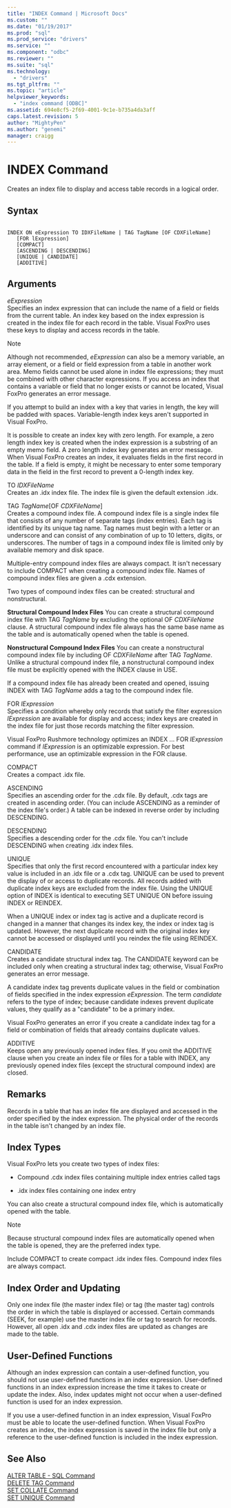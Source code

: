 ```yaml
---
title: "INDEX Command | Microsoft Docs"
ms.custom: ""
ms.date: "01/19/2017"
ms.prod: "sql"
ms.prod_service: "drivers"
ms.service: ""
ms.component: "odbc"
ms.reviewer: ""
ms.suite: "sql"
ms.technology: 
  - "drivers"
ms.tgt_pltfrm: ""
ms.topic: "article"
helpviewer_keywords: 
  - "index command [ODBC]"
ms.assetid: 694e8cf5-2f69-4001-9c1e-b735a4da3aff
caps.latest.revision: 5
author: "MightyPen"
ms.author: "genemi"
manager: craigg
---
```

# INDEX Command
Creates an index file to display and access table records in a logical order.  
  
## Syntax  
  
```  
  
INDEX ON eExpression TO IDXFileName | TAG TagName [OF CDXFileName]  
   [FOR lExpression]  
   [COMPACT]  
   [ASCENDING | DESCENDING]  
   [UNIQUE | CANDIDATE]  
   [ADDITIVE]  
```  
  
## Arguments  
 *eExpression*  
 Specifies an index expression that can include the name of a field or fields from the current table. An index key based on the index expression is created in the index file for each record in the table. Visual FoxPro uses these keys to display and access records in the table.  
  
> [!NOTE]  
>  Although not recommended, *eExpression* can also be a memory variable, an array element, or a field or field expression from a table in another work area. Memo fields cannot be used alone in index file expressions; they must be combined with other character expressions. If you access an index that contains a variable or field that no longer exists or cannot be located, Visual FoxPro generates an error message.  
  
 If you attempt to build an index with a key that varies in length, the key will be padded with spaces. Variable-length index keys aren't supported in Visual FoxPro.  
  
 It is possible to create an index key with zero length. For example, a zero length index key is created when the index expression is a substring of an empty memo field. A zero length index key generates an error message. When Visual FoxPro creates an index, it evaluates fields in the first record in the table. If a field is empty, it might be necessary to enter some temporary data in the field in the first record to prevent a 0-length index key.  
  
 TO *IDXFileName*  
 Creates an .idx index file. The index file is given the default extension .idx.  
  
 TAG *TagName*[OF *CDXFileName*]  
 Creates a compound index file. A compound index file is a single index file that consists of any number of separate tags (index entries). Each tag is identified by its unique tag name. Tag names must begin with a letter or an underscore and can consist of any combination of up to 10 letters, digits, or underscores. The number of tags in a compound index file is limited only by available memory and disk space.  
  
 Multiple-entry compound index files are always compact. It isn't necessary to include COMPACT when creating a compound index file. Names of compound index files are given a .cdx extension.  
  
 Two types of compound index files can be created: structural and nonstructural.  
  
 **Structural Compound Index Files** You can create a structural compound index file with TAG *TagName* by excluding the optional OF *CDXFileName* clause. A structural compound index file always has the same base name as the table and is automatically opened when the table is opened.  
  
 **Nonstructural Compound Index Files** You can create a nonstructural compound index file by including OF *CDXFileName* after TAG *TagName*. Unlike a structural compound index file, a nonstructural compound index file must be explicitly opened with the INDEX clause in USE.  
  
 If a compound index file has already been created and opened, issuing INDEX with TAG *TagName* adds a tag to the compound index file.  
  
 FOR *lExpression*  
 Specifies a condition whereby only records that satisfy the filter expression *lExpression* are available for display and access; index keys are created in the index file for just those records matching the filter expression.  
  
 Visual FoxPro Rushmore technology optimizes an INDEX ... FOR *lExpression* command if *lExpression* is an optimizable expression. For best performance, use an optimizable expression in the FOR clause.  
  
 COMPACT  
 Creates a compact .idx file.  
  
 ASCENDING  
 Specifies an ascending order for the .cdx file. By default, .cdx tags are created in ascending order. (You can include ASCENDING as a reminder of the index file's order.) A table can be indexed in reverse order by including DESCENDING.  
  
 DESCENDING  
 Specifies a descending order for the .cdx file. You can't include DESCENDING when creating .idx index files.  
  
 UNIQUE  
 Specifies that only the first record encountered with a particular index key value is included in an .idx file or a .cdx tag. UNIQUE can be used to prevent the display of or access to duplicate records. All records added with duplicate index keys are excluded from the index file. Using the UNIQUE option of INDEX is identical to executing SET UNIQUE ON before issuing INDEX or REINDEX.  
  
 When a UNIQUE index or index tag is active and a duplicate record is changed in a manner that changes its index key, the index or index tag is updated. However, the next duplicate record with the original index key cannot be accessed or displayed until you reindex the file using REINDEX.  
  
 CANDIDATE  
 Creates a candidate structural index tag. The CANDIDATE keyword can be included only when creating a structural index tag; otherwise, Visual FoxPro generates an error message.  
  
 A candidate index tag prevents duplicate values in the field or combination of fields specified in the index expression *eExpression*. The term *candidate* refers to the type of index; because candidate indexes prevent duplicate values, they qualify as a "candidate" to be a primary index.  
  
 Visual FoxPro generates an error if you create a candidate index tag for a field or combination of fields that already contains duplicate values.  
  
 ADDITIVE  
 Keeps open any previously opened index files. If you omit the ADDITIVE clause when you create an index file or files for a table with INDEX, any previously opened index files (except the structural compound index) are closed.  
  
## Remarks  
 Records in a table that has an index file are displayed and accessed in the order specified by the index expression. The physical order of the records in the table isn't changed by an index file.  
  
## Index Types  
 Visual FoxPro lets you create two types of index files:  
  
-   Compound .cdx index files containing multiple index entries called tags  
  
-   .idx index files containing one index entry  
  
 You can also create a structural compound index file, which is automatically opened with the table.  
  
> [!NOTE]  
>  Because structural compound index files are automatically opened when the table is opened, they are the preferred index type.  
  
 Include COMPACT to create compact .idx index files. Compound index files are always compact.  
  
## Index Order and Updating  
 Only one index file (the master index file) or tag (the master tag) controls the order in which the table is displayed or accessed. Certain commands (SEEK, for example) use the master index file or tag to search for records. However, all open .idx and .cdx index files are updated as changes are made to the table.  
  
## User-Defined Functions  
 Although an index expression can contain a user-defined function, you should not use user-defined functions in an index expression. User-defined functions in an index expression increase the time it takes to create or update the index. Also, index updates might not occur when a user-defined function is used for an index expression.  
  
 If you use a user-defined function in an index expression, Visual FoxPro must be able to locate the user-defined function. When Visual FoxPro creates an index, the index expression is saved in the index file but only a reference to the user-defined function is included in the index expression.  
  
## See Also  
 [ALTER TABLE - SQL Command](../../odbc/microsoft/alter-table-sql-command.md)   
 [DELETE TAG Command](../../odbc/microsoft/delete-tag-command.md)   
 [SET COLLATE Command](../../odbc/microsoft/set-collate-command.md)   
 [SET UNIQUE Command](../../odbc/microsoft/set-unique-command.md)
